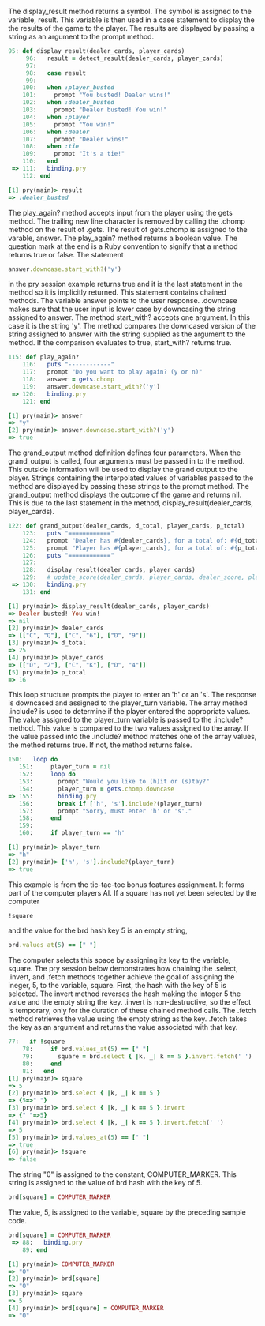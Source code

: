 The display_result method returns a symbol. The symbol is assigned to the variable, result. This variable is then used in a case statement to display the the results of the game to the player. The results are displayed by passing a string as an argument to the prompt method.

```ruby
95: def display_result(dealer_cards, player_cards)
     96:   result = detect_result(dealer_cards, player_cards)
     97:
     98:   case result
     99:
    100:   when :player_busted
    101:     prompt "You busted! Dealer wins!"
    102:   when :dealer_busted
    103:     prompt "Dealer busted! You win!"
    104:   when :player
    105:     prompt "You win!"
    106:   when :dealer
    107:     prompt "Dealer wins!"
    108:   when :tie
    109:     prompt "It's a tie!"
    110:   end
 => 111:   binding.pry
    112: end

[1] pry(main)> result
=> :dealer_busted
```

The play_again? method accepts input from the player using the gets method. The trailing new line character is removed by calling the .chomp method on the result of .gets.  The result of gets.chomp is assigned to the varable, answer.  The play_again? method returns a boolean value. The question mark at the end is a Ruby convention to signify that a method returns true or false. The statement
```ruby
answer.downcase.start_with?('y')
```
 in the pry session example returns true and it is the last statement in the method so it is implicitly returned. This statement contains chained methods.  The variable answer points to the user response.  .downcase makes sure that the user input is lower case by downcasing the string assigned to answer. The method start_with? accepts one argument.  In this case it is the string 'y'. The method compares the downcased version of the string assigned to answer with the string supplied as the argument to the method.  If the comparison evaluates to true, start_with? returns true.
```ruby
115: def play_again?
    116:   puts "------------"
    117:   prompt "Do you want to play again? (y or n)"
    118:   answer = gets.chomp
    119:   answer.downcase.start_with?('y')
 => 120:   binding.pry
    121: end

[1] pry(main)> answer
=> "y"
[2] pry(main)> answer.downcase.start_with?('y')
=> true
```

The grand_output method definition defines four parameters. When the grand_output is called, four arguments must be passed in to the method. This outside information will be used to display the grand output to the player. Strings containing the interpolated values of variables passed to the method are displayed by passing these strings to the prompt method. The grand_output method displays the outcome of the game and returns nil. This is due to the last statement in the method, display_result(dealer_cards, player_cards).

```ruby
122: def grand_output(dealer_cards, d_total, player_cards, p_total)
    123:   puts "============"
    124:   prompt "Dealer has #{dealer_cards}, for a total of: #{d_total}"
    125:   prompt "Player has #{player_cards}, for a total of: #{p_total}"
    126:   puts "============"
    127:
    128:   display_result(dealer_cards, player_cards)
    129:   # update_score(dealer_cards, player_cards, dealer_score, player_score)
 => 130:   binding.pry
    131: end

[1] pry(main)> display_result(dealer_cards, player_cards)
=> Dealer busted! You win!
=> nil
[2] pry(main)> dealer_cards
=> [["C", "Q"], ["C", "6"], ["D", "9"]]
[3] pry(main)> d_total
=> 25
[4] pry(main)> player_cards
=> [["D", "2"], ["C", "K"], ["D", "4"]]
[5] pry(main)> p_total
=> 16
```

This loop structure prompts the player to enter an 'h' or an 's'. The response is downcased and assigned to the player_turn variable. The array method .include? is used to determine if the player entered the appropriate values.  The value assigned to the player_turn variable is passed to the .include? method.  This value is compared to the two values assigned to the array.  If the value passed into the .include? method matches one of the array values, the method returns true.  If not, the method returns false.

```ruby
150:   loop do
   151:     player_turn = nil
   152:     loop do
   153:       prompt "Would you like to (h)it or (s)tay?"
   154:       player_turn = gets.chomp.downcase
=> 155:       binding.pry
   156:       break if ['h', 's'].include?(player_turn)
   157:       prompt "Sorry, must enter 'h' or 's'."
   158:     end
   159:
   160:     if player_turn == 'h'

[1] pry(main)> player_turn
=> "h"
[2] pry(main)> ['h', 's'].include?(player_turn)
=> true
```

This example is from the tic-tac-toe bonus features assignment.  It forms part of the computer players AI.  If a square has not yet been selected by the computer
```ruby
!square
```
and the value for the brd hash key 5 is an empty string,
```ruby
brd.values_at(5) == [" "]
```
The computer selects this space by assigning its key to the variable, square.
The pry session below demonstrates how chaining the .select, .invert, and .fetch methods together achieve the goal of assigning the ineger, 5, to the variable, square. First, the hash with the key of 5 is selected. The invert method reverses the hash making the integer 5 the value and the empty string the key. .invert is non-destructive, so the effect is temporary, only for the duration of these chained method calls. The .fetch method retrieves the value using the empty string as the key.  .fetch takes the key as an argument and returns the value associated with that key.

```ruby
77:   if !square
    78:     if brd.values_at(5) == [" "]
    79:       square = brd.select { |k, _| k == 5 }.invert.fetch(' ')
    80:     end
    81:   end
[1] pry(main)> square
=> 5
[2] pry(main)> brd.select { |k, _| k == 5 }
=> {5=>" "}
[3] pry(main)> brd.select { |k, _| k == 5 }.invert
=> {" "=>5}
[4] pry(main)> brd.select { |k, _| k == 5 }.invert.fetch(' ')
=> 5
[5] pry(main)> brd.values_at(5) == [" "]
=> true
[6] pry(main)> !square
=> false
```

The string "0" is assigned to the constant, COMPUTER_MARKER. This string is assigned to the value of brd hash with the key of 5.
```ruby
brd[square] = COMPUTER_MARKER
```
The value, 5, is assigned to the variable, square by the preceding sample code.

```ruby
brd[square] = COMPUTER_MARKER
 => 88:   binding.pry
    89: end

[1] pry(main)> COMPUTER_MARKER
=> "O"
[2] pry(main)> brd[square]
=> "O"
[3] pry(main)> square
=> 5
[4] pry(main)> brd[square] = COMPUTER_MARKER
=> "O"
```
